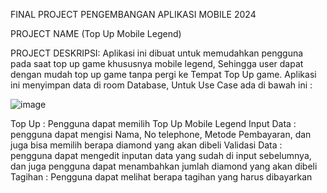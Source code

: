FINAL PROJECT PENGEMBANGAN APLIKASI MOBILE 2024

PROJECT NAME (Top Up Mobile Legend)

PROJECT DESKRIPSI:
Aplikasi ini dibuat untuk memudahkan pengguna pada saat top up game khususnya mobile legend, Sehingga user dapat dengan mudah top up 
game tanpa pergi ke Tempat Top Up game. Aplikasi ini menyimpan data di room Database, Untuk Use Case ada di bawah ini :

![image](https://github.com/Akbaradji/ProjectAkhirPAM_101/assets/115627219/894a3fcc-25fe-42c0-9359-ccf9d61a462a)

Top Up : Pengguna dapat memilih Top Up Mobile Legend
Input Data : pengguna dapat mengisi Nama, No telephone, Metode Pembayaran, dan juga bisa memilih
              berapa diamond yang akan dibeli
Validasi Data : pengguna dapat mengedit inputan data yang sudah di input sebelumnya, dan juga 
                pengguna dapat menambahkan jumlah diamond yang akan dibeli
Tagihan   : Pengguna dapat melihat berapa tagihan yang harus dibayarkan 
